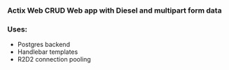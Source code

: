 ### Actix Web CRUD Web app with Diesel and multipart form data

### Uses: 

- Postgres backend
- Handlebar templates
- R2D2 connection pooling
